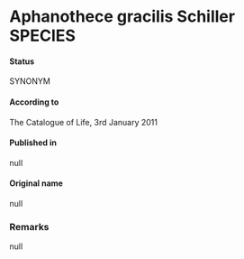 # Aphanothece gracilis Schiller SPECIES

#### Status
SYNONYM

#### According to
The Catalogue of Life, 3rd January 2011

#### Published in
null

#### Original name
null

### Remarks
null